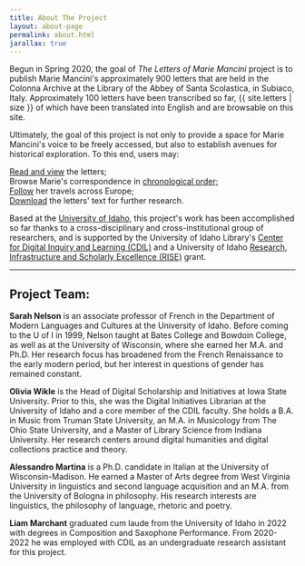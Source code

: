 ```yaml
---
title: About The Project
layout: about-page
permalink: about.html
jarallax: true
---
```


Begun in Spring 2020, the goal of *The Letters of Marie Mancini* project is to publish Marie Mancini's approximately 900 letters that are held in the Colonna Archive at the Library of the Abbey of Santa Scolastica, in Subiaco, Italy. 
Approximately 100 letters have been transcribed so far, {{ site.letters | size }} of which have been translated into English and are browsable on this site.

Ultimately, the goal of this project is not only to provide a space for Marie Mancini's voice to be freely accessed, but also to establish avenues for historical exploration. 
To this end, users may:

<a href="browse.html">Read and view</a> the letters;<br>
Browse Marie's correspondence in <a href="timeline.html">chronological order;</a><br>
<a href="storymap.html">Follow</a> her travels across Europe;<br>
<a href="data">Download</a> the letters' text for further research.

Based at the [University of Idaho](https://www.uidaho.edu/), this project's work has been accomplished so far thanks to a cross-disciplinary and cross-institutional group of researchers, and is supported by the University of Idaho Library's [Center for Digital Inquiry and Learning (CDIL)](https://cdil.lib.uidaho.edu/) and a University of Idaho [Research, Infrastructure and Scholarly Excellence (RISE)](https://www.uidaho.edu/research/faculty/find-funding/internal-funding) grant.

---

## Project Team:

**Sarah Nelson** is an associate professor of French in the Department of Modern Languages and Cultures at the University of Idaho. 
Before coming to the U of I in 1999, Nelson taught at Bates College and Bowdoin College, as well as at the University of Wisconsin, where she earned her M.A. and Ph.D. 
Her research focus has broadened from the French Renaissance to the early modern period, but her interest in questions of gender has remained constant.

**Olivia Wikle** is the Head of Digital Scholarship and Initiatives at Iowa State University. 
Prior to this, she was the Digital Initiatives Librarian at the University of Idaho and a core member of the CDIL faculty. 
She holds a B.A. in Music from Truman State University, an M.A. in Musicology from The Ohio State University, and a Master of Library Science from Indiana University.
Her research centers around digital humanities and digital collections practice and theory.
 
**Alessandro Martina** is a Ph.D. candidate in Italian at the University of Wisconsin-Madison. 
He earned a Master of Arts degree from West Virginia University in linguistics and second language acquisition and an M.A. from the University of Bologna in philosophy. 
His research interests are linguistics, the philosophy of language, rhetoric and poetry. 
 
**Liam Marchant** graduated cum laude from the University of Idaho in 2022 with degrees in Composition and Saxophone Performance.
From 2020-2022 he was employed with CDIL as an undergraduate research assistant for this project.